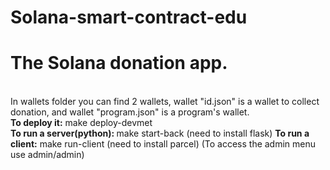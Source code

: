 # Solana-smart-contract-edu
<h1>The Solana donation app.</h1> <br>
In wallets folder you can find 2 wallets, wallet "id.json" is a wallet to collect donation, and wallet "program.json" is a program's wallet.<br>
<b>To deploy it:</b> make deploy-devmet <br>
<b> To run a server(python): </b> make start-back (need to install flask)
<b>To run a client:</b> make run-client (need to install parcel) (To access the admin menu use admin/admin)
